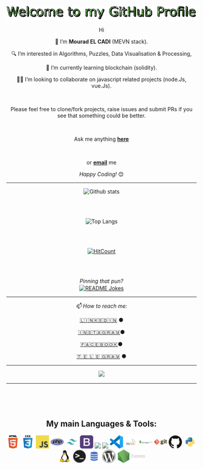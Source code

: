 <div align="center" width="50">

<img src="https://github.com/DrCybernotix/DrCybernotix/blob/main/welcome.gif" alt="Welcome!" />

</div>

<div align="center">

<p>Hi</p>

<p>👾 I’m <b>Mourad EL CADI</b> (MEVN stack).</p>

<p>🔍 I’m interested in Algorithms, Puzzles, Data Visualisation & Processing,</p>

<p>🌳 I’m currently learning blockchain (solidity).</p>

<p>🦸‍♂️ I’m looking to collaborate on javascript related projects (node.Js, vue.Js).</p>

<br>

<p>Please feel free to clone/fork projects, raise issues and submit PRs if you see that something could be better.</p>

<br>

Ask me anything <a href="https://github.com/Modex987/Modex987/issues"><b>here</b></a>

<br>

or <a href="mouradface1998@gmail.com"><b>email</b></a> me

<i>Happy Coding!</i> 😊

---

<div align="center">

![Github stats](https://github-readme-stats.vercel.app/api?username=Modex987&theme=chartreuse-dark&show_icons=true&count_private=true)

<br><br>

![Top Langs](https://github-readme-stats.vercel.app/api/top-langs/?username=Modex987&theme=chartreuse-dark&show_icons=true&langs_count=8)

<br><br>

[![HitCount](http://hits.dwyl.com/modex987/modex987.svg?style=flat-square)](http://hits.dwyl.com/modex987/modex987)

<br><br>

<i>Pinning that pun? </i>
<br>
<a href=""><img align="center" src="https://readme-jokes.vercel.app/api" alt="README Jokes"></a>

---

<i>📫 How to reach me:</i><br>

<div>

<a target="_blank" href="#">🇱​🇮​🇳​🇰​🇪​🇩​🇮​🇳​</a> ●

<a target="_blank" href="https://www.instagram.com/memod987/">🇮​🇳​🇸​🇹​🇦​🇬​🇷​🇦​🇲​</a> ●

<a target="_blank" href="https://web.facebook.com/mourad.elcadi/">🇫​🇦​🇨​🇪​🇧​🇴​🇴​🇰​</a> ●

<a target="_blank" href="t.me/mouradelcadi">🇹 🇪 🇱 🇪 🇬​🇷​🇦​🇲</a> ●

<!--

<a href="#" target="_blank"><img src="https://img.shields.io/badge/LinkedIn-%230077B5.svg?&style=flat-square&logo=linkedin&logoColor=white" alt="LinkedIn"></a>

<a href="https://www.instagram.com/memod987/" target="_blank"><img src="https://img.shields.io/badge/Instagram-%23E4405F.svg?&style=flat-square&logo=instagram&logoColor=white" alt="Instagram"></a>

<a href="https://web.facebook.com/mourad.elcadi/" target="_blank"><img src="https://img.shields.io/badge/Facebook-%231877F2.svg?&style=flat-square&logo=facebook&logoColor=white" alt="Facebook"></a>

<a href="t.me/mouradelcadi" target="_blank"><img src="https://img.shields.io/badge/Telegram-%231877F2.svg?&style=flat-square&logo=telegram&logoColor=white" alt="Telegram"></a>

-->

<!--

## Connect With Me:
<br>
<a href="https://twitter.com/CadiMourad" target="_blank">
    <img align="left" width="35px" src="https://raw.githubusercontent.com/github/explore/80688e429a7d4ef2fca1e82350fe8e3517d3494d/topics/twitter/twitter.png" style="max-width:100%;"></a>

<a href="https://www.facebook.com/elcadimourad98/" target="_blank">
    <img align="left" width="35px" src="https://cdn.jsdelivr.net/npm/simple-icons@v3/icons/facebook.svg" style="max-width:100%;"></a>

<a href="https://t.me/Justmemod" target="_blank">
    <img align="left" width="35px" src="https://raw.githubusercontent.com/github/explore/80688e429a7d4ef2fca1e82350fe8e3517d3494d/topics/telegram/telegram.png" style="max-width:100%;"></a>

<a href="http://www.linkedin.com/in/mourad-el-cadi" target="_blank">
    <img align="left" width="35px" src="https://cdn.jsdelivr.net/npm/simple-icons@v3/icons/linkedin.svg" style="max-width:100%;"></a>


-->

</div>

</div>

---

<p>
  <a href="#"><img src="https://activity-graph.herokuapp.com/graph?username=modex987&bg_color=000&color=39FF14&line=39FF14&point=fff"></a>
</p>

---

<br><br><br>

## My main Languages & Tools:

<div>
    <span><img src="https://raw.githubusercontent.com/github/explore/80688e429a7d4ef2fca1e82350fe8e3517d3494d/topics/html/html.png" width="35px"></span>
    <span><img src="https://raw.githubusercontent.com/github/explore/80688e429a7d4ef2fca1e82350fe8e3517d3494d/topics/css/css.png" width="35px"></span>
    <span><img src="https://raw.githubusercontent.com/github/explore/80688e429a7d4ef2fca1e82350fe8e3517d3494d/topics/javascript/javascript.png" width="35px"></span>
    <span><img src="https://raw.githubusercontent.com/github/explore/80688e429a7d4ef2fca1e82350fe8e3517d3494d/topics/php/php.png" width="35px"></span>
    <span><img src="https://raw.githubusercontent.com/github/explore/80688e429a7d4ef2fca1e82350fe8e3517d3494d/topics/tailwind/tailwind.png" width="35px"></span>
    <span><img src="https://raw.githubusercontent.com/github/explore/80688e429a7d4ef2fca1e82350fe8e3517d3494d/topics/bootstrap/bootstrap.png" width="35px"></span>
    <span><img src="https://camo.githubusercontent.com/65b109b4158db0a81e6d9920b9f0d6bf0617ba825e9ce3189b4353ea975b4069/68747470733a2f2f6c61726176656c2e636f6d2f696d672f6c6f676f6d61726b2e6d696e2e737667" width="35px"></span>
    <span><img src="https://camo.githubusercontent.com/680e18c1b990fe3ad0fdea205821e128dda61434b260aa292982c958388b7888/68747470733a2f2f7777772e696465656d617469632e636f6d2f77702d636f6e74656e742f75706c6f6164732f323031382f30352f6c6f676f2d5675652d4a532e706e67" width="35px"></span>
    <span><img src="https://raw.githubusercontent.com/github/explore/80688e429a7d4ef2fca1e82350fe8e3517d3494d/topics/visual-studio-code/visual-studio-code.png" width="35px"></span>
    <span><img src="https://raw.githubusercontent.com/github/explore/80688e429a7d4ef2fca1e82350fe8e3517d3494d/topics/mysql/mysql.png" width="35px"></span>
    <span><img src="https://raw.githubusercontent.com/github/explore/80688e429a7d4ef2fca1e82350fe8e3517d3494d/topics/mongodb/mongodb.png" width="35px"></span>
    <span><img src="https://raw.githubusercontent.com/github/explore/80688e429a7d4ef2fca1e82350fe8e3517d3494d/topics/git/git.png" width="35px"></span>
    <span><img src="https://raw.githubusercontent.com/github/explore/78df643247d429f6cc873026c0622819ad797942/topics/github/github.png" width="35px"></span>
    <span><img src="https://raw.githubusercontent.com/github/explore/80688e429a7d4ef2fca1e82350fe8e3517d3494d/topics/python/python.png" width="35px"></span>
    <span><img src="https://raw.githubusercontent.com/github/explore/80688e429a7d4ef2fca1e82350fe8e3517d3494d/topics/linux/linux.png" width="35px"></span>
    <span><img src="https://raw.githubusercontent.com/github/explore/80688e429a7d4ef2fca1e82350fe8e3517d3494d/topics/terminal/terminal.png" width="35px"></span>
    <span><img src="https://raw.githubusercontent.com/github/explore/80688e429a7d4ef2fca1e82350fe8e3517d3494d/topics/sql/sql.png" width="35px"></span>
    <span><img src="https://raw.githubusercontent.com/github/explore/80688e429a7d4ef2fca1e82350fe8e3517d3494d/topics/wordpress/wordpress.png" width="35px"></span>
    <span><img src="https://raw.githubusercontent.com/github/explore/80688e429a7d4ef2fca1e82350fe8e3517d3494d/topics/nodejs/nodejs.png" width="35px"></span>
    <span><img src="https://raw.githubusercontent.com/github/explore/80688e429a7d4ef2fca1e82350fe8e3517d3494d/topics/express/express.png" width="35px"></span>
</div>

<!--

Here are some ideas to get you started:

- 🔭 I’m currently working on ...
- 🌱 I’m currently learning ...
- 👯 I’m looking to collaborate on ...
- 🤔 I’m looking for help with ...
- 💬 Ask me about ...
- 📫 How to reach me: ...
- 😄 Pronouns: ...
- ⚡ Fun fact: ...

-->

